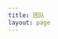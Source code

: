 ```yaml
---
title: 团队
layout: page
---
```

<script setup>
import {
  VPTeamPage,
  VPTeamPageTitle,
  VPTeamMembers,
  VPTeamPageSection
} from 'vitepress/theme'

const Technology = [
    {
    avatar: 'https://q.qlogo.cn/headimg_dl?dst_uin=3361271686&spec=640&img_type=jpg',
    name: '凛夜·星海',
    title: '站长',
    desc: '负责 MCPulse 官网的搭建、维护和运营，以及 MeowLand 服务器的管理和维护',
        links: [
      { icon: 'github', link: 'https://github.com/LinYe2406' },
      { icon: 'bilibili', link: 'https://space.bilibili.com/1785035725' }
    ]
  },
  {
    avatar: 'https://q.qlogo.cn/headimg_dl?dst_uin=2877181146&spec=640&img_type=jpg',
    name: 'FeltSquirrel727',
    title: '技术支持',
    desc: 'MCPulse 官网维护，X_Star 服主',
    links: [
      { icon: 'github', link: 'https://github.com/TBedu' },
      { icon: 'bilibili', link: 'https://space.bilibili.com/3461568163481938' }
    ]
  },
]
const Development = [
  {
    avatar: 'https://q.qlogo.cn/headimg_dl?dst_uin=3962434748&spec=640&img_type=jpg',
    name: '邪恶草莓大鹅',
    title: '宣传兼设计',
    desc: '负责 MCPulse 宣传图绘制等', 
  },
  {
    avatar: 'https://q.qlogo.cn/headimg_dl?dst_uin=2734322452&spec=640&img_type=jpg',
    name: '小山沂河',
    title: '审核',
    desc: '负责 MCPulse 服务器审核、评分等', 
  },
  {
    avatar: 'https://q.qlogo.cn/headimg_dl?dst_uin=1041965407&spec=640&img_type=jpg',
    name: 'JC.Tan',
    title: '组织发展策划',
    desc: '负责 MCPulse 未来发展走向 门卫大爷兼CEO秘书', 
  },
]

</script>

<VPTeamPage>
  <VPTeamPageTitle>
    <template #title>我们的团队</template>
    <template #lead>认识来自五湖四海的团队成员，我们致力于通过更完善的组织架构和更先进的宣传方案，让每个服务器发出自己独有的光芒</template>
  </VPTeamPageTitle>
    <VPTeamPageSection>
    <template #title>技术部</template>
    <template #lead>负责网站开发，以及各项组织所需的相关资源管理工作</template>
    <template #members>
      <VPTeamMembers size="small" :members="Technology" />
    </template>
  </VPTeamPageSection>
  <VPTeamPageSection>
    <template #title>宣发部</template>
    <template #lead>负责制作宣传片，并统筹各类宣传事务，审核各服务器提交的成员服加入申请，进行综合评分。对于审核通过的服务器，将其相关数据提交至技术部。</template>
    <template #members>
      <VPTeamMembers size="small" :members="Development" />
    </template>
  </VPTeamPageSection>
</VPTeamPage>